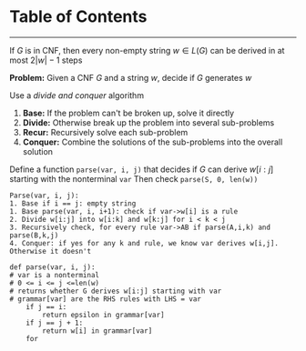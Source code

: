 # Table of Contents



---
If $G$ is in CNF, then every non-empty string $w\in L(G)$ can be derived in at most $2|w|-1$ steps

**Problem:** Given a CNF $G$ and a string $w$, decide if $G$ generates $w$

Use a *divide and conquer* algorithm
1. **Base:** If the problem can't be broken up, solve it directly
2. **Divide:** Otherwise break up the problem into several sub-problems
3. **Recur:** Recursively solve each sub-problem
4. **Conquer:** Combine the solutions of the sub-problems into the overall solution

Define a function `parse(var, i, j)` that decides if $G$ can derive $w[i:j]$ starting with the nonterminal `var`
Then check `parse(S, 0, len(w))`
```
Parse(var, i, j):
1. Base if i == j: empty string
1. Base parse(var, i, i+1): check if var->w[i] is a rule
2. Divide w[i:j] into w[i:k] and w[k:j] for i < k < j
3. Recursively check, for every rule var->AB if parse(A,i,k) and parse(B,k,j)
4. Conquer: if yes for any k and rule, we know var derives w[i,j]. Otherwise it doesn't
```
```
def parse(var, i, j):
# var is a nonterminal
# 0 <= i <= j <=len(w)
# returns whether G derives w[i:j] starting with var
# grammar[var] are the RHS rules with LHS = var
	if j == i:
		return epsilon in grammar[var]
	if j == j + 1:
		return w[i] in grammar[var]
	for 
```
